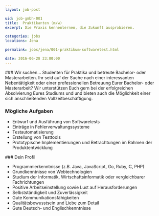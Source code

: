 ```yaml
---
layout: job-post

uid: job-gmbh-001
title:  Praktikanten (m/w)
excerpt: Die Praxis kennenlernen, die Zukunft ausprobieren.

categories: jobs
locations: Jena

permalink: jobs/jena/001-praktikum-softwaretest.html

date: 2016-06-28 23:00:00
---
```

<div markdown="1" class="col-sm-8 col-md-4">
### Wir suchen...
Studenten für Praktika und betreute Bachelor- oder Masterarbeiten. Ihr seid auf der Suche nach einer interessanten Nebentätigkeit oder einer professionellen Betreuung Eurer Bachelor- oder Masterarbeit? Wir unterstützen Euch gern bei der erfolgreichen Absolvierung Eures Studiums und und bieten auch die Möglichkeit einer sich anschließenden Vollzeitbeschäftigung.

### Mögliche Aufgaben
* Entwurf und Ausführung von Softwaretests
* Einträge in Fehlerverwaltungssysteme
* Testautomatisierung
* Erstellung von Testtools
* Prototypische Implementierungen und Betrachtungen im Rahmen der Produktentwicklung

</div>

<div markdown="1" class="col-sm-8 col-sm-offset-4 col-md-4 col-md-offset-0">
### Dein Profil

* Programmierkenntnisse (z.B. Java, JavaScript, Go, Ruby, C, PHP)
* Grundkenntnisse von Webtechnologien
* Studium der Informatik, Wirtschaftsinformatik oder vergleichbarer Fachrichtungen
* Positive Arbeitseinstellung sowie Lust auf Herausforderungen
* Selbstständigkeit und Zuverlässigkeit
* Gute Kommunikationsfähigkeiten
* Qualitätsbewusstsein und Liebe zum Detail
* Gute Deutsch- und Englischkenntnisse

</div>
